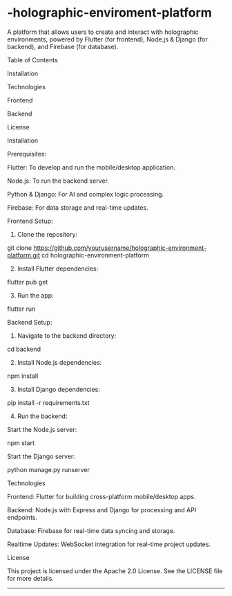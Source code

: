 # -holographic-enviroment-platform

A platform that allows users to create and interact with holographic environments, powered by Flutter (for frontend), Node.js & Django (for backend), and Firebase (for database).

Table of Contents

Installation

Technologies

Frontend

Backend

License


Installation

Prerequisites:

Flutter: To develop and run the mobile/desktop application.

Node.js: To run the backend server.

Python & Django: For AI and complex logic processing.

Firebase: For data storage and real-time updates.


Frontend Setup:

1. Clone the repository:

git clone https://github.com/yourusername/holographic-environment-platform.git
cd holographic-environment-platform


2. Install Flutter dependencies:

flutter pub get


3. Run the app:

flutter run



Backend Setup:

1. Navigate to the backend directory:

cd backend


2. Install Node.js dependencies:

npm install


3. Install Django dependencies:

pip install -r requirements.txt


4. Run the backend:

Start the Node.js server:

npm start

Start the Django server:

python manage.py runserver




Technologies

Frontend: Flutter for building cross-platform mobile/desktop apps.

Backend: Node.js with Express and Django for processing and API endpoints.

Database: Firebase for real-time data syncing and storage.

Realtime Updates: WebSocket integration for real-time project updates.


License

This project is licensed under the Apache 2.0 License. See the LICENSE file for more details.


---
